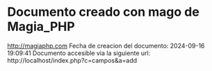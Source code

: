 # Documento creado con mago de Magia_PHP 
http://magiaphp.com 
Fecha de creacion del documento: 2024-09-16 19:09:41 
Documento accesible via la siguiente url:  
http://localhost/index.php?c=campos&a=add 

